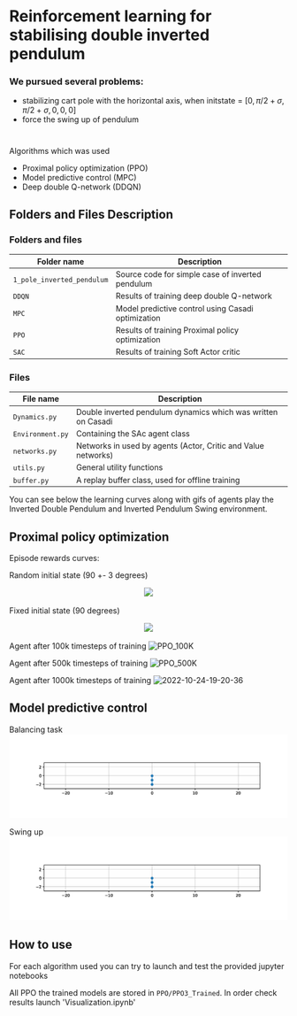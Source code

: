 # Reinforcement learning for stabilising double inverted pendulum


### We pursued several problems:
* stabilizing cart pole with the horizontal axis, when initstate  = $[0,\pi / 2 + \sigma,\pi / 2 + \sigma,0,0,0]$
* force the swing up of pendulum


# 

Algorithms which was used
- Proximal policy optimization (PPO)
- Model predictive control (MPC)
- Deep double Q-network (DDQN)

## Folders and Files Description

### Folders and files

|Folder name       |                     Description                                    |
|------------------|--------------------------------------------------------------------|
|`1_pole_inverted_pendulum`             |  Source code for simple case of inverted pendulum                                           |
|`DDQN`            | Results of training deep double Q-network                               |
|`MPC`          | Model predictive control using Casadi optimization                 |
|`PPO`          |  Results of training Proximal policy optimization              |
|`SAC`          |  Results of training Soft Actor critic                 |


### Files

|File name            |                     Description                                    |
|---------------------|--------------------------------------------------------------------|
|`Dynamics.py`            | Double inverted pendulum dynamics which was written on Casadi    |
|`Environment.py`          | Containing the SAc agent class                                     |
|`networks.py`        | Networks in used by agents (Actor, Critic and Value networks)      |
|`utils.py`           | General utility functions                                          |
|`buffer.py`          | A replay buffer class, used for offline training                   |


You can see below the learning curves along with gifs of agents  play the Inverted Double Pendulum and Inverted Pendulum Swing environment.
## Proximal policy optimization 
Episode rewards curves:

Random initial state (90 +- 3 degrees)
<p align="center">
<img src="https://user-images.githubusercontent.com/53058704/197342315-3c3afa99-9ba3-4a4e-b0fa-f3119e7fe339.png" width="500">
</p>


Fixed initial state (90 degrees)
<p align="center">
<img  src="https://user-images.githubusercontent.com/53058704/197342642-01feb722-0eac-4e39-8b77-87731752b208.png" width="500">
</p>


Agent after 100k timesteps of training
![PPO_100K](https://user-images.githubusercontent.com/53058704/197342394-5273b20d-a462-4ffc-bd20-7fb08159e4ed.gif)


Agent after 500k timesteps of training
![PPO_500K](https://user-images.githubusercontent.com/53058704/197342398-55ca8314-a958-4e78-b3b6-6c6901a39e16.gif)


Agent after 1000k timesteps of training
![2022-10-24-19-20-36](https://user-images.githubusercontent.com/53058704/197576432-e5773292-9b62-4f3f-821b-2555f7183c58.gif)



## Model predictive control
Balancing task
![balancing](https://github.com/Genndoso/Reinforcement-learning-for-stabilising-double-inverted-pendulum1/blob/Slava/T2N14Steps500.gif)


Swing up
![swingup](https://github.com/Genndoso/Reinforcement-learning-for-stabilising-double-inverted-pendulum1/blob/Slava/T2N14x0.1.gif)


## How to use
For each algorithm used you can try to launch and test the provided jupyter notebooks

All PPO the trained models are stored in `PPO/PPO3_Trained`. In order check results launch 'Visualization.ipynb'


